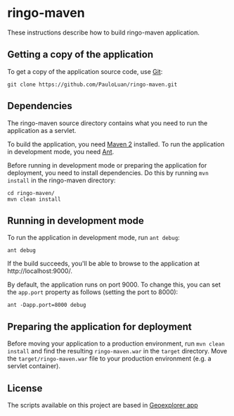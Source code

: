 # ringo-maven

These instructions describe how to build ringo-maven application.

## Getting a copy of the application

To get a copy of the application source code, use [Git](http://git-scm.com/):

    git clone https://github.com/PauloLuan/ringo-maven.git

## Dependencies

The ringo-maven source directory contains what you need to run the application as a servlet.

To build the application, you need [Maven 2](http://maven.apache.org/) installed.  To run the application in development mode, you need [Ant](http://ant.apache.org/).

Before running in development mode or preparing the application for deployment, you need to install dependencies.  Do this by running `mvn install` in the ringo-maven directory:

    cd ringo-maven/
    mvn clean install

## Running in development mode

To run the application in development mode, run `ant debug`:

    ant debug

If the build succeeds, you'll be able to browse to the application at http://localhost:9000/.

By default, the application runs on port 9000.  To change this, you can set the `app.port` property as follows (setting the port to 8000):

    ant -Dapp.port=8000 debug

## Preparing the application for deployment

Before moving your application to a production environment, run `mvn clean install` and find the resulting `ringo-maven.war` in the `target` directory.  Move the `target/ringo-maven.war` file to your production environment (e.g. a  servlet container).


## License

The scripts available on this project are based in [Geoexplorer app](https://github.com/opengeo/suite/tree/3.0.1-RC1/geoexplorer)